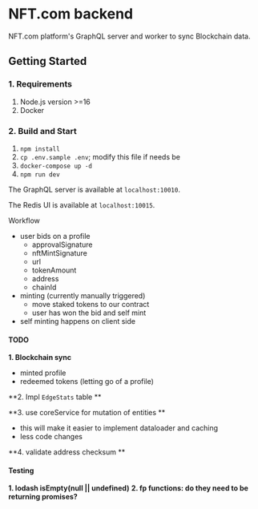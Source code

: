 # NFT.com backend

NFT.com platform's GraphQL server and worker to sync Blockchain data.

## Getting Started

### 1. Requirements

1. Node.js version >=16
2. Docker

### 2. Build and Start

1. `npm install`
2. `cp .env.sample .env`; modify this file if needs be
3. `docker-compose up -d`
4. `npm run dev`

The GraphQL server is available at `localhost:10010`.

The Redis UI is available at `localhost:10015`.

Workflow

- user bids on a profile
  - approvalSignature
  - nftMintSignature
  - url
  - tokenAmount
  - address
  - chainId
- minting (currently manually triggered)
  - move staked tokens to our contract
  - user has won the bid and self mint
- self minting happens on client side


#### TODO

**1. Blockchain sync**

- minted profile
- redeemed tokens (letting go of a profile)

**2. Impl `EdgeStats` table **

**3. use coreService for mutation of entities **
  - this will make it easier to implement dataloader and caching
  - less code changes
  
**4. validate address checksum **

#### Testing

**1. lodash isEmpty(null || undefined)**
**2. fp functions: do they need to be returning promises?**
